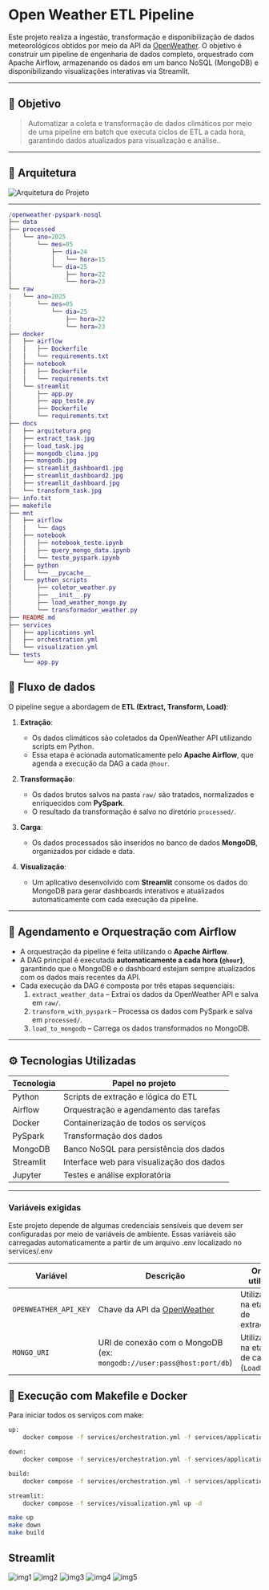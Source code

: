 # Open Weather ETL Pipeline

Este projeto realiza a ingestão, transformação e disponibilização de dados meteorológicos obtidos por meio da API da [OpenWeather](https://openweathermap.org/api). O objetivo é construir um pipeline de engenharia de dados completo, orquestrado com Apache Airflow, armazenando os dados em um banco NoSQL (MongoDB) e disponibilizando visualizações interativas via Streamlit.

---

## 📌 Objetivo

> Automatizar a coleta e transformação de dados climáticos por meio de uma pipeline em batch que executa ciclos de ETL a cada hora, garantindo dados atualizados para visualização e análise..

---

## 🧱 Arquitetura

![Arquitetura do Projeto](docs/arquitetura.png)

---

```lua
/openweather-pyspark-nosql
├── data
├── processed
│   └── ano=2025
│       └── mes=05
│           ├── dia=24
│           │   └── hora=15
│           └── dia=25
│               ├── hora=22
│               └── hora=23
└── raw
|   └── ano=2025
|       └── mes=05
|           └── dia=25
|               ├── hora=22
|               └── hora=23
├── docker
│   ├── airflow
│   │   ├── Dockerfile
│   │   └── requirements.txt
│   ├── notebook
│   │   ├── Dockerfile
│   │   └── requirements.txt
│   └── streamlit
│       ├── app.py
│       ├── app_teste.py
│       ├── Dockerfile
│       └── requirements.txt
├── docs
│   ├── arquitetura.png
│   ├── extract_task.jpg
│   ├── load_task.jpg
│   ├── mongodb_clima.jpg
│   ├── mongodb.jpg
│   ├── streamlit_dashboard1.jpg
│   ├── streamlit_dashboard2.jpg
│   ├── streamlit_dashboard.jpg
│   └── transform_task.jpg
├── info.txt
├── makefile
├── mnt
│   ├── airflow
│   │   └── dags
│   ├── notebook
│   │   ├── notebook_teste.ipynb
│   │   ├── query_mongo_data.ipynb
│   │   └── teste_pyspark.ipynb
│   ├── python
│   │   └── __pycache__
│   └── python_scripts
│       ├── coletor_weather.py
│       ├── __init__.py
│       ├── load_weather_mongo.py
│       └── transformador_weather.py
├── README.md
├── services
│   ├── applications.yml
│   ├── orchestration.yml
│   └── visualization.yml
└── tests
    └── app.py
```
## 🔄 Fluxo de dados

O pipeline segue a abordagem de **ETL (Extract, Transform, Load)**:

1. **Extração**:
   - Os dados climáticos são coletados da OpenWeather API utilizando scripts em Python.
   - Essa etapa é acionada automaticamente pelo **Apache Airflow**, que agenda a execução da DAG a cada `@hour`.

2. **Transformação**:
   - Os dados brutos salvos na pasta `raw/` são tratados, normalizados e enriquecidos com **PySpark**.
   - O resultado da transformação é salvo no diretório `processed/`.

3. **Carga**:
   - Os dados processados são inseridos no banco de dados **MongoDB**, organizados por cidade e data.

4. **Visualização**:
   - Um aplicativo desenvolvido com **Streamlit** consome os dados do MongoDB para gerar dashboards interativos e atualizados automaticamente com cada execução da pipeline.
     
---

## 📅 Agendamento e Orquestração com Airflow

- A orquestração da pipeline é feita utilizando o **Apache Airflow**.
- A DAG principal é executada **automaticamente a cada hora (`@hour`)**, garantindo que o MongoDB e o dashboard estejam sempre atualizados com os dados mais recentes da API.
- Cada execução da DAG é composta por três etapas sequenciais:
  1. `extract_weather_data` – Extrai os dados da OpenWeather API e salva em `raw/`.
  2. `transform_with_pyspark` – Processa os dados com PySpark e salva em `processed/`.
  3. `load_to_mongodb` – Carrega os dados transformados no MongoDB.

---

## ⚙️ Tecnologias Utilizadas

| Tecnologia  | Papel no projeto                         |
|-------------|-------------------------------------------|
| Python      | Scripts de extração e lógica do ETL       |
| Airflow     | Orquestração e agendamento das tarefas    |
| Docker      | Containerização de todos os serviços      |
| PySpark     | Transformação dos dados                   |
| MongoDB     | Banco NoSQL para persistência dos dados   |
| Streamlit   | Interface web para visualização dos dados |
| Jupyter     | Testes e análise exploratória             |

---

### Variáveis exigidas
Este projeto depende de algumas credenciais sensíveis que devem ser configuradas por meio de variáveis de ambiente. Essas variáveis são carregadas automaticamente a partir de um arquivo .env localizado no services/.env

| Variável             | Descrição                                                                 | Onde utilizar                    |
|----------------------|---------------------------------------------------------------------------|----------------------------------|
| `OPENWEATHER_API_KEY`| Chave da API da [OpenWeather](https://home.openweathermap.org/api_keys)  | Utilizada na etapa de extração   |
| `MONGO_URI`          | URI de conexão com o MongoDB (ex: `mongodb://user:pass@host:port/db`)     | Utilizada na etapa de carga (`LoadMongo`) |

## 🐳 Execução com Makefile e Docker

Para iniciar todos os serviços com make:

```bash
up:
	docker compose -f services/orchestration.yml -f services/applications.yml -f services/visualization.yml up -d

down:
	docker compose -f services/orchestration.yml -f services/applications.yml -f services/visualization.yml down

build:
	docker compose -f services/orchestration.yml -f services/applications.yml up -f services/visualization.yml up -d --build

streamlit:
	docker compose -f services/visualization.yml up -d

make up
make down
make build
```

## Streamlit
![img1](mnt/notebook/tests_streamlit/img/img1.jpg)
![img2](mnt/notebook/tests_streamlit/img/img2.jpg)
![img3](mnt/notebook/tests_streamlit/img/img3.jpg)
![img4](mnt/notebook/tests_streamlit/img/img4.jpg)
![img5](mnt/notebook/tests_streamlit/img/img5.jpg)
